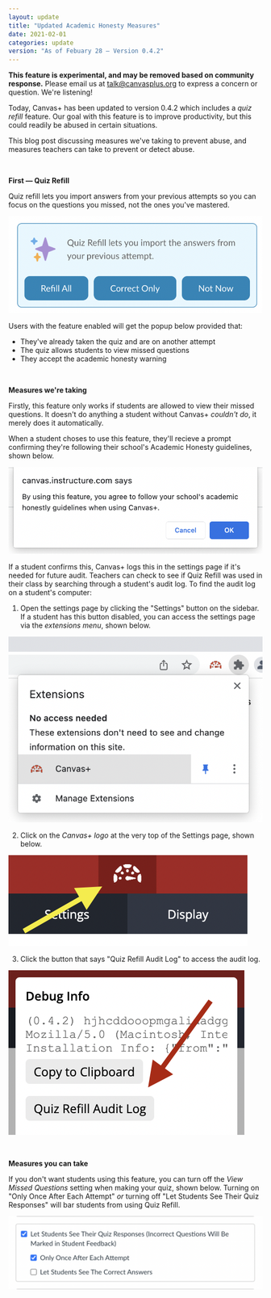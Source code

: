 ```yaml
---
layout: update
title: "Updated Academic Honesty Measures"
date: 2021-02-01
categories: update
version: "As of Febuary 28 — Version 0.4.2"
---
```


<div class="callout"><b>This feature is experimental, and may be removed based on community response.</b>
Please email us at <a href="mailto:talk@canvasplus.org">talk@canvasplus.org</a> to express a concern or question. We're listening!
</div>

Today, Canvas+ has been updated to version 0.4.2 which includes a _quiz refill_ feature. Our goal with this feature is to improve productivity, but this could readily be abused in certain situations.

This blog post discussing measures we've taking to prevent abuse, and measures teachers can take to prevent or detect abuse.

<br>

**First — Quiz Refill**

Quiz refill lets you import answers from your previous attempts so you can focus on the questions you missed, not the ones you've mastered.

![Quiz Refill](/assets/img/quiz-refill/refill-notification.png)

Users with the feature enabled will get the popup below provided that:

- They've already taken the quiz and are on another attempt
- The quiz allows students to view missed questions
- They accept the academic honesty warning

<br>

**Measures we're taking**

Firstly, this feature only works if students are allowed to view their missed questions. It doesn't do anything a student without Canvas+ _couldn't do_, it merely does it automatically.

When a student choses to use this feature, they'll recieve a prompt confirming they're following their school's Academic Honesty guidelines, shown below.

![Academic Honesty Prompt](/assets/img/quiz-refill/prompt.png)

If a student confirms this, Canvas+ logs this in the settings page if it's needed for future audit. Teachers can check to see if Quiz Refill was used in their class by searching through a student's audit log.
To find the audit log on a student's computer:

1. Open the settings page by clicking the "Settings" button on the sidebar. If a student has this button disabled, you can access the settings page via the _extensions menu_, shown below.

![Extensions Menu](/assets/img/quiz-refill/extensions.png)

2. Click on the _Canvas+ logo_ at the very top of the Settings page, shown below.

![Debug Menu](/assets/img/quiz-refill/debug-menu.png)

3. Click the button that says "Quiz Refill Audit Log" to access the audit log.

![Debug Menu](/assets/img/quiz-refill/audit-log.png)

<br>

**Measures you can take**

If you don't want students using this feature, you can turn off the _View Missed Questions_ setting when making your quiz, shown below. Turning on "Only Once After Each Attempt" _or_ turning off "Let Students See Their Quiz Responses" will bar students from using Quiz Refill.

![Quiz Options](/assets/img/quiz-refill/quiz-options.png)
